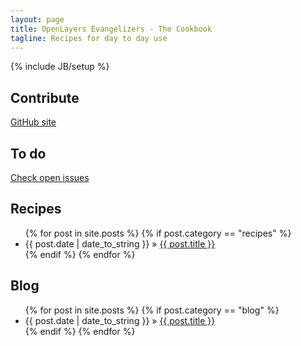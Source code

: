 ```yaml
---
layout: page
title: OpenLayers Evangelizers - The Cookbook
tagline: Recipes for day to day use
---
```

{% include JB/setup %}

## Contribute

[GitHub site](https://github.com/OpenLayersEvangelizers/Cookbook/tree/gh-pages)

## To do

[Check open issues](https://github.com/OpenLayersEvangelizers/Cookbook/issues)
    
## Recipes

<ul class="posts">
  {% for post in site.posts %}
    {% if post.category == "recipes" %}
    <li><span>{{ post.date | date_to_string }}</span> &raquo; <a href="{{ BASE_PATH }}{{ post.url }}">{{ post.title }}</a></li>
    {% endif %}
  {% endfor %}
</ul>


## Blog

<ul class="posts">
  {% for post in site.posts %}
    {% if post.category == "blog" %}
    <li><span>{{ post.date | date_to_string }}</span> &raquo; <a href="{{ BASE_PATH }}{{ post.url }}">{{ post.title }}</a></li>
    {% endif %}
  {% endfor %}
</ul>
